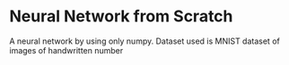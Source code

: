 # Neural Network from Scratch
A neural network by using only numpy. Dataset used is MNIST dataset of images of handwritten number
